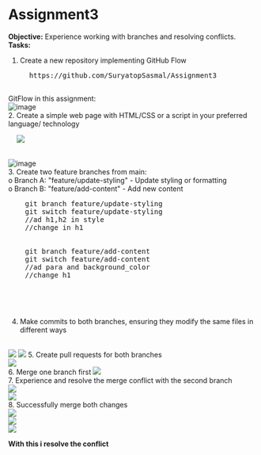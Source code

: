 # Assignment3
**Objective:** Experience working with branches and resolving conflicts.
**Tasks:**
1.	Create a new repository implementing GitHub Flow
   <pre>
     https://github.com/SuryatopSasmal/Assignment3
   </pre>
GitFlow in this assignment:
</br>
![image](https://github.com/user-attachments/assets/f87d35c5-0696-4e29-a93e-0704211d0c41)
</br>
2.	Create a simple web page with HTML/CSS or a script in your preferred language/ technology
</br>
<pre>
  <img src="https://github.com/user-attachments/assets/2217053e-606e-4b48-bbf9-11ba7f76fac0">

</pre>
![image](https://github.com/user-attachments/assets/e03908d0-2cc4-4ceb-b807-381d8062cf84)
</br>
3.  Create two feature branches from main: </br>
  o	Branch A: "feature/update-styling" - Update styling or formatting </br>
  o	Branch B: "feature/add-content" - Add new content </br>

  <pre>
    git branch feature/update-styling
    git switch feature/update-styling
    //ad h1,h2 in style
    //change in h1
    
    
    git branch feature/add-content
    git switch feature/add-content
    //ad para and background_color
    //change h1

  </pre>
  </br>

4.	Make commits to both branches, ensuring they modify the same files in different ways
   </br>
<img src="https://github.com/user-attachments/assets/83994878-f46e-45f6-8309-ab0a58baf066">
<img src="https://github.com/user-attachments/assets/79e9a85f-f32a-4b82-94ab-3bda1e105673">
5.	Create pull requests for both branches
   </br>
   <img src="https://github.com/user-attachments/assets/c5f5652b-74b2-4de6-ab0b-1430ef1e82ab">
</br>
6.	Merge one branch first
   <img src="https://github.com/user-attachments/assets/e080d5a0-8b74-4e43-8df4-5782ebbb9aa0"> </br>
7.	Experience and resolve the merge conflict with the second branch </br>
    <img src="https://github.com/user-attachments/assets/536f4d52-b3bf-42c0-ae50-75e13f47d9fe">
</br>
  <img src="https://github.com/user-attachments/assets/58ebafff-0cd6-4a9f-a1b5-99e577cef545">
</br>
8.	Successfully merge both changes </br>
   <img src="https://github.com/user-attachments/assets/efbb817e-7ce5-4d23-a7f2-42cc46916a65"> </br>
    <img src="https://github.com/user-attachments/assets/7a1a470c-26e9-4d1d-9d9f-8fd668688a11"> </br>
<img src="https://github.com/user-attachments/assets/9f33a72f-295d-4ea8-a2a1-a31139c10be1"> </br>

<p><b>With this i resolve the conflict</b></p>




